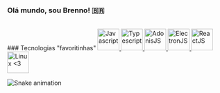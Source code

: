 
### Olá mundo, sou Brenno! 🇧🇷

<br/>
### Tecnologias "favoritinhas"
<a href="https://github.com/brennomeneses">
  <img title="Javascript" height="50" src="https://cdn.jsdelivr.net/gh/devicons/devicon/icons/javascript/javascript-original.svg" /> <img title="Typescript" height="50" src="https://cdn.jsdelivr.net/gh/devicons/devicon/icons/typescript/typescript-original.svg" /> <img title="AdonisJS" height="50" src="https://cdn.jsdelivr.net/gh/devicons/devicon/icons/adonisjs/adonisjs-original.svg" /> <img title="ElectronJS" height="50" src="https://cdn.jsdelivr.net/gh/devicons/devicon/icons/electron/electron-original.svg" /> <img title="ReactJS" height="50" src="https://cdn.jsdelivr.net/gh/devicons/devicon/icons/react/react-original.svg" /> <img title="Linux <3" height="50" src="https://cdn.jsdelivr.net/gh/devicons/devicon/icons/linux/linux-original.svg" />
</a>

![Snake animation](https://github.com/brennomeneses/brennomeneses/blob/output/github-contribution-grid-snake.svg)
